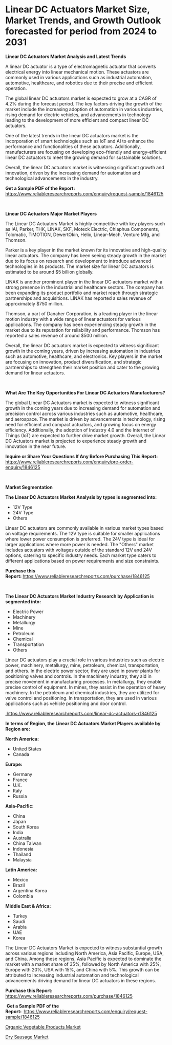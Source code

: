 <p><h1>Linear DC Actuators Market Size, Market Trends, and Growth Outlook forecasted for period from 2024 to 2031</h1></p><p><strong>Linear DC Actuators Market Analysis and Latest Trends</strong></p>
<p><p>A linear DC actuator is a type of electromagnetic actuator that converts electrical energy into linear mechanical motion. These actuators are commonly used in various applications such as industrial automation, automotive, healthcare, and robotics due to their precise and efficient operation.</p><p>The global linear DC actuators market is expected to grow at a CAGR of 4.2% during the forecast period. The key factors driving the growth of the market include the increasing adoption of automation in various industries, rising demand for electric vehicles, and advancements in technology leading to the development of more efficient and compact linear DC actuators.</p><p>One of the latest trends in the linear DC actuators market is the incorporation of smart technologies such as IoT and AI to enhance the performance and functionalities of these actuators. Additionally, manufacturers are focusing on developing eco-friendly and energy-efficient linear DC actuators to meet the growing demand for sustainable solutions.</p><p>Overall, the linear DC actuators market is witnessing significant growth and innovation, driven by the increasing demand for automation and technological advancements in the industry.</p></p>
<p><strong>Get a Sample PDF of the Report:&nbsp;</strong> <a href="https://www.reliableresearchreports.com/enquiry/request-sample/1846125">https://www.reliableresearchreports.com/enquiry/request-sample/1846125</a></p>
<p>&nbsp;</p>
<p><strong>Linear DC Actuators Major Market Players</strong></p>
<p><p>The Linear DC Actuators Market is highly competitive with key players such as IAI, Parker, THK, LINAK, SKF, Moteck Electric, Chiaphua Components, Tolomatic, TiMOTION, DewertOkin, Helix, Linear-Mech, Venture Mfg, and Thomson. </p><p>Parker is a key player in the market known for its innovative and high-quality linear actuators. The company has been seeing steady growth in the market due to its focus on research and development to introduce advanced technologies in its products. The market size for linear DC actuators is estimated to be around $5 billion globally.</p><p>LINAK is another prominent player in the linear DC actuators market with a strong presence in the industrial and healthcare sectors. The company has been expanding its product portfolio and market reach through strategic partnerships and acquisitions. LINAK has reported a sales revenue of approximately $750 million.</p><p>Thomson, a part of Danaher Corporation, is a leading player in the linear motion industry with a wide range of linear actuators for various applications. The company has been experiencing steady growth in the market due to its reputation for reliability and performance. Thomson has reported a sales revenue of around $500 million.</p><p>Overall, the linear DC actuators market is expected to witness significant growth in the coming years, driven by increasing automation in industries such as automotive, healthcare, and electronics. Key players in the market are focusing on innovation, product diversification, and strategic partnerships to strengthen their market position and cater to the growing demand for linear actuators.</p></p>
<p>&nbsp;</p>
<p><strong>What Are The Key Opportunities For Linear DC Actuators Manufacturers?</strong></p>
<p><p>The global Linear DC Actuators market is expected to witness significant growth in the coming years due to increasing demand for automation and precision control across various industries such as automotive, healthcare, and aerospace. The market is driven by advancements in technology, rising need for efficient and compact actuators, and growing focus on energy efficiency. Additionally, the adoption of Industry 4.0 and the Internet of Things (IoT) are expected to further drive market growth. Overall, the Linear DC Actuators market is projected to experience steady growth and innovation in the near future.</p></p>
<p><strong>Inquire or Share Your Questions If Any Before Purchasing This Report:</strong> <a href="https://www.reliableresearchreports.com/enquiry/pre-order-enquiry/1846125">https://www.reliableresearchreports.com/enquiry/pre-order-enquiry/1846125</a></p>
<p>&nbsp;</p>
<p><strong>Market Segmentation</strong></p>
<p><strong>The Linear DC Actuators Market Analysis by types is segmented into:</strong></p>
<p><ul><li>12V Type</li><li>24V Type</li><li>Others</li></ul></p>
<p><p>Linear DC actuators are commonly available in various market types based on voltage requirements. The 12V type is suitable for smaller applications where lower power consumption is preferred. The 24V type is ideal for larger applications where more power is needed. The "Others" market includes actuators with voltages outside of the standard 12V and 24V options, catering to specific industry needs. Each market type caters to different applications based on power requirements and size constraints.</p></p>
<p><strong>Purchase this Report:&nbsp;</strong><a href="https://www.reliableresearchreports.com/purchase/1846125">https://www.reliableresearchreports.com/purchase/1846125</a></p>
<p>&nbsp;</p>
<p><strong>The Linear DC Actuators Market Industry Research by Application is segmented into:</strong></p>
<p><ul><li>Electric Power</li><li>Machinery</li><li>Metallurgy</li><li>Mine</li><li>Petroleum</li><li>Chemical</li><li>Transportation</li><li>Others</li></ul></p>
<p><p>Linear DC actuators play a crucial role in various industries such as electric power, machinery, metallurgy, mine, petroleum, chemical, transportation, and others. In the electric power sector, they are used in power plants for positioning valves and controls. In the machinery industry, they aid in precise movement in manufacturing processes. In metallurgy, they enable precise control of equipment. In mines, they assist in the operation of heavy machinery. In the petroleum and chemical industries, they are utilized for valve control and positioning. In transportation, they are used in various applications such as vehicle positioning and door control.</p></p>
<p><a href="https://www.reliableresearchreports.com/linear-dc-actuators-r1846125">&nbsp;https://www.reliableresearchreports.com/linear-dc-actuators-r1846125</a></p>
<p><strong>In terms of Region, the Linear DC Actuators Market Players available by Region are:</strong></p>
<p>
    <p> <strong> North America: </strong>
        <ul>
            <li>United States</li>
            <li>Canada</li>
        </ul>
        </p> 
    <p> <strong> Europe: </strong>
        <ul>
            <li>Germany</li>
            <li>France</li>
            <li>U.K.</li>
            <li>Italy</li>
            <li>Russia</li>
        </ul>
        </p> 
    <p> <strong> Asia-Pacific: </strong>
        <ul>
            <li>China</li>
            <li>Japan</li>
            <li>South Korea</li>
            <li>India</li>
            <li>Australia</li>
            <li>China Taiwan</li>
            <li>Indonesia</li>
            <li>Thailand</li>
            <li>Malaysia</li>
        </ul>
        </p> 
    <p> <strong> Latin America: </strong>
        <ul>
            <li>Mexico</li>
            <li>Brazil</li>
            <li>Argentina Korea</li>
            <li>Colombia</li>
        </ul>
        </p> 
    <p> <strong> Middle East & Africa: </strong>
        <ul>
            <li>Turkey</li>
            <li>Saudi</li>
            <li>Arabia</li>
            <li>UAE</li>
            <li>Korea</li>
        </ul>
    </p>
    </p>
<p><p>The Linear DC Actuators Market is expected to witness substantial growth across various regions including North America, Asia Pacific, Europe, USA, and China. Among these regions, Asia Pacific is expected to dominate the market with a market share of 35%, followed by North America with 25%, Europe with 20%, USA with 15%, and China with 5%. This growth can be attributed to increasing industrial automation and technological advancements driving demand for linear DC actuators in these regions.</p></p>
<p><strong>Purchase this Report: </strong><a href="https://www.reliableresearchreports.com/purchase/1846125">https://www.reliableresearchreports.com/purchase/1846125</a></p>
<p>&nbsp;<strong>Get a Sample PDF of the Report:&nbsp;&nbsp;</strong><a href="https://www.reliableresearchreports.com/enquiry/request-sample/1846125">https://www.reliableresearchreports.com/enquiry/request-sample/1846125</a></p>
<p><strong></strong></p>
<p><p><a href="https://github.com/ChiragRP21/Market-Research-Report-List-5/blob/main/organic-vegetable-products-market.md">Organic Vegetable Products Market</a></p><p><a href="https://github.com/jasminebabez/Market-Research-Report-List-1/blob/main/dry-sausage-market.md">Dry Sausage Market</a></p></p>